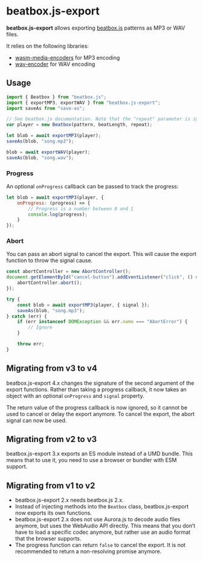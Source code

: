 # beatbox.js-export

__beatbox.js-export__ allows exporting [beatbox.js](https://github.com/beatbox/beatbox.js)
patterns as MP3 or WAV files.

It relies on the following libraries:

* [wasm-media-encoders](https://github.com/arseneyr/wasm-media-encoders) for MP3 encoding
* [wav-encoder](https://github.com/mohayonao/wav-encoder) for WAV encoding

## Usage

```javascript
import { Beatbox } from "beatbox.js";
import { exportMP3, exportWAV } from "beatbox.js-export";
import saveAs from "save-as";

// See beatbox.js documentation. Note that the "repeat" parameter is ignored in the context of exporting.
var player = new Beatbox(pattern, beatLength, repeat);

let blob = await exportMP3(player);
saveAs(blob, "song.mp3");

blob = await exportWAV(player);
saveAs(blob, "song.wav");
```

### Progress

An optional `onProgress` callback can be passed to track the progress:
```javascript
let blob = await exportMP3(player, {
	onProgress: (progress) => {
		// Progress is a number between 0 and 1
		console.log(progress);
	}
});
```

### Abort

You can pass an abort signal to cancel the export. This will cause the export function to throw the signal cause.

```javascript
const abortController = new AbortController();
document.getElementById("cancel-button").addEventListener("click", () => {
	abortController.abort();
});

try {
	const blob = await exportMP3(player, { signal });
	saveAs(blob, "song.mp3");
} catch (err) {
	if (err instanceof DOMException && err.name === "AbortError") {
		// Ignore
	}

	throw err;
}
```

## Migrating from v3 to v4

beatbox.js-export 4.x changes the signature of the second argument of the export functions. Rather than taking a
progress callback, it now takes an object with an optional `onProgress` and `signal` property.

The return value of the progress callback is now ignored, so it cannot be used to cancel or delay the export anymore.
To cancel the export, the abort signal can now be used.

## Migrating from v2 to v3

beatbox.js-export 3.x exports an ES module instead of a UMD bundle. This means that to use it, you need to use a browser or bundler with ESM support.

## Migrating from v1 to v2

* beatbox.js-export 2.x needs beatbox.js 2.x.
* Instead of injecting methods into the `Beatbox` class, beatbox.js-export now exports its own functions.
* beatbox.js-export 2.x does not use Aurora.js to decode audio files anymore, but uses the WebAudio API directly. This means that you don’t have to load a specific codec anymore, but rather use an audio format that the browser supports.
* The progress function can return `false` to cancel the export. It is not recommended to return a non-resolving promise anymore.